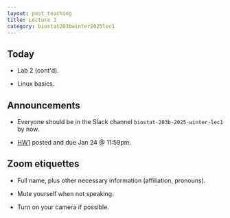 ```yaml
---
layout: post_teaching
title: Lecture 3
category: biostat203bwinter2025lec1
---
```


## Today

* Lab 2 (cont'd).

* Linux basics.

## Announcements

* Everyone should be in the Slack channel `biostat-203b-2025-winter-lec1` by now.   

* [HW1](https://ucla-biostat-203b.github.io/2025winter/hw/hw1/hw1.html) posted and due Jan 24 @ 11:59pm.

## Zoom etiquettes

- Full name, plus other necessary information (affiliation, pronouns).

- Mute yourself when not speaking.

- Turn on your camera if possible.
